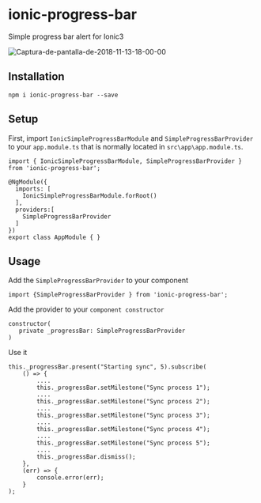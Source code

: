 # ionic-progress-bar

Simple progress bar alert for Ionic3

<img src="https://preview.ibb.co/nweyvL/Captura-de-pantalla-de-2018-11-13-18-00-00.png" alt="Captura-de-pantalla-de-2018-11-13-18-00-00" border="0">

Installation
-------------

```
npm i ionic-progress-bar --save
```

Setup
------

First, import `IonicSimpleProgressBarModule` and `SimpleProgressBarProvider` to your `app.module.ts` that is normally located in `src\app\app.module.ts`.

```
import { IonicSimpleProgressBarModule, SimpleProgressBarProvider } from 'ionic-progress-bar';

@NgModule({
  imports: [
    IonicSimpleProgressBarModule.forRoot()
  ],
  providers:[
    SimpleProgressBarProvider
  ]
})
export class AppModule { }
```

Usage
------

Add the `SimpleProgressBarProvider` to your component

```
import {SimpleProgressBarProvider } from 'ionic-progress-bar';
```

Add the provider to your `component constructor`

```
constructor(
   private _progressBar: SimpleProgressBarProvider
)
```

Use it

```
this._progressBar.present("Starting sync", 5).subscribe(
    () => {
        ....
        this._progressBar.setMilestone("Sync process 1");
        ....
        this._progressBar.setMilestone("Sync process 2");
        ....
        this._progressBar.setMilestone("Sync process 3");
        ....
        this._progressBar.setMilestone("Sync process 4");
        ....
        this._progressBar.setMilestone("Sync process 5");
        ....
        this._progressBar.dismiss();
    },
    (err) => {
        console.error(err);
    }
);
```
